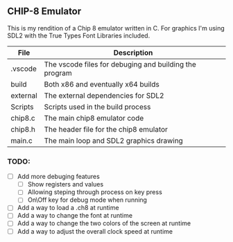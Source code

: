 ## CHIP-8 Emulator

This is my rendition of a Chip 8 emulator written in C. For graphics I'm using SDL2 with the True Types Font Libraries included.

| File     | Description                                             |
|----------|---------------------------------------------------------|
| .vscode  | The vscode files for debuging and building the program  |
| build    | Both x86 and eventually x64 builds                      |
| external | The external dependencies for SDL2                      |
| Scripts  | Scripts used in the build process                       |
| chip8.c  | The main chip8 emulator code                            |
| chip8.h  | The header file for the chip8 emulator                  |
| main.c   | The main loop and SDL2 graphics drawing                 |


### TODO:
* [ ] Add more debuging features
    - [ ] Show registers and values
    - [ ] Allowing steping through process on key press
    - [ ] On\Off key for debug mode when running

* [ ] Add a way to load a .ch8 at runtime
* [ ] Add a way to change the font at runtime
* [ ] Add a way to change the two colors of the screen at runtime
* [ ] Add a way to adjust the overall clock speed at runtime
